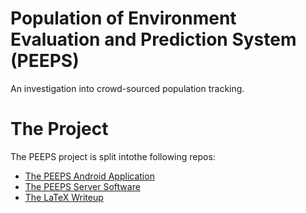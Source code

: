 # Population of Environment Evaluation and Prediction System (PEEPS)

An investigation into crowd-sourced population tracking.

# The Project 
The PEEPS project is split intothe following repos:

- [The PEEPS Android Application](https://github.com/ianpsgrantZA/PEEPS-client)
- [The PEEPS Server Software](https://github.com/ianpsgrantZA/PEEPS-server)
- [The LaTeX Writeup](https://github.com/ianpsgrantZA/PEEPS-writeup)
